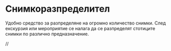 # Снимкоразпределител
Удобно средство за разпределяне на огромно количество снимки. 
След екскурзия или мероприятие се налага да се разпределят стотиците снимки по различно предназначение.

//
